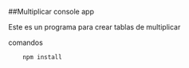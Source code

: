 ##Multiplicar console app

Este es un programa para crear tablas de multiplicar

comandos

```
    npm install
```